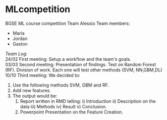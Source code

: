 # MLcompetition
BGSE ML course competition
Team Alessio
Team members:
* Maria
* Jordan
* Gaston

*Team Log*:  
24/02 First meeting: Setup a workflow and the team's goals.  
03/03 Second meeting: Presentation of findings. Test on Random Forest (RF). Division of work. Each one will test other methods (SVM, 
NN,GBM,DL)
10/10 Third meeting: We decided to:  
1) Use the following methods SVM, GBM and RF. 
2) Add new features.
3) The output would be:  
    1. Report written in RMD telling: i) Introduction ii) Description on the data iii) Methods iv) Result v) Conclusion. 
    2. Powerpoint Presentation on the Feature Creation.
